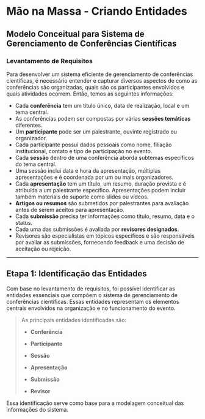 # Mão na Massa - Criando Entidades

## Modelo Conceitual para Sistema de Gerenciamento de Conferências Científicas

### Levantamento de Requisitos

Para desenvolver um sistema eficiente de gerenciamento de conferências científicas, é necessário entender e capturar diversos aspectos de como as conferências são organizadas, quais são os participantes envolvidos e quais atividades ocorrem. Então, temos as seguintes informações:

- Cada **conferência** tem um título único, data de realização, local e um tema central.
- As conferências podem ser compostas por várias **sessões temáticas** diferentes.
- Um **participante** pode ser um palestrante, ouvinte registrado ou organizador.
- Cada participante possui dados pessoais como nome, filiação institucional, contato e tipo de participação no evento.
- Cada **sessão** dentro de uma conferência aborda subtemas específicos do tema central.
- Uma sessão inclui data e hora da apresentação, múltiplas apresentações e é coordenada por um ou mais organizadores.
- Cada **apresentação** tem um título, um resumo, duração prevista e é atribuída a um palestrante específico. Apresentações podem incluir também materiais de suporte como slides ou vídeos.
- **Artigos ou resumos** são submetidos por palestrantes para avaliação antes de serem aceitos para apresentação.
- Cada **submissão** precisa ter informações como título, resumo, data e o status.
- Cada uma das submissões é avaliada por **revisores designados**.
- Revisores são especialistas em tópicos específicos e são responsáveis por avaliar as submissões, fornecendo feedback e uma decisão de aceitação ou rejeição.

---

## Etapa 1: Identificação das Entidades

Com base no levantamento de requisitos, foi possível identificar as entidades essenciais que compõem o sistema de gerenciamento de conferências científicas. Essas entidades representam os elementos centrais envolvidos na organização e no funcionamento do evento.

> As principais entidades identificadas são:
>
> - **Conferência**  
>
>
> - **Participante**  
>
>
> - **Sessão**  
>
>
> - **Apresentação**  
>
>
> - **Submissão**  
>
>
> - **Revisor**  
> 

Essa identificação serve como base para a modelagem conceitual das informações do sistema.

